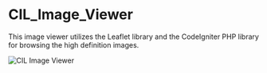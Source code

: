 # CIL_Image_Viewer
This image viewer utilizes the Leaflet library and the CodeIgniter PHP library for browsing the high definition images.

![CIL Image Viewer](https://raw.githubusercontent.com/slash-segmentation/CIL_Image_Viewer/master/images/cil_image_viewer_demo.JPG)